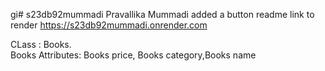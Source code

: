gi# s23db92mummadi
Pravallika Mummadi added a button readme
link to render https://s23db92mummadi.onrender.com

CLass : Books.<br>
Books Attributes: Books price, Books category,Books name